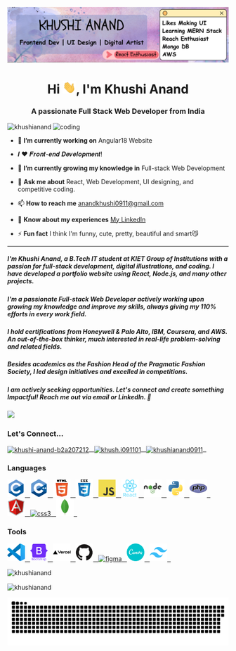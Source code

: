 ![](https://github.com/khushianand/Readme.md/blob/main/KHUSHI%20ANAND.png)


<h1 align="center">Hi <img src="https://raw.githubusercontent.com/ABSphreak/ABSphreak/master/gifs/Hi.gif" width="30px">, I'm Khushi Anand</h1>
<h3 align="center">A passionate Full Stack Web Developer from India</h3>

<img align="right" alt="coding" width="400" src="https://user-images.githubusercontent.com/74038190/236119160-976a0405-caa7-470c-9356-16d43402ea0a.gif">

<p align="left"> <img src="https://komarev.com/ghpvc/?username=khushianand&label=Profile%20views&color=0e75b6&style=flat" alt="khushianand" /> </p>

- 🔭 **I’m currently working on** Angular18 Website<br>

- 𝑰 ❤️ 𝑭𝒓𝒐𝒏𝒕-𝒆𝒏𝒅 𝑫𝒆𝒗𝒆𝒍𝒐𝒑𝒎𝒆𝒏𝒕!<br>

- 🌱 **I’m currently growing my knowledge in** Full-stack Web Development<br>

- 💬 **Ask me about** React, Web Development, UI designing, and competitive coding.<br>

- 📫 **How to reach me** anandkhushi0911@gmail.com<br>

- 📄 **Know about my experiences** [My LinkedIn](https://www.linkedin.com/in/khushianand091101/)

- ⚡ **Fun fact** I think I'm funny, cute, pretty, beautiful and smart😼<br>


<hr>
<p>
<h5>
I'm Khushi Anand, a B.Tech IT student at KIET Group of Institutions with a passion for full-stack development, digital illustrations, and coding. I have developed a portfolio website using React, Node.js, and many other projects.
</h5>
<h5>
I'm a passionate Full-stack Web Developer actively working upon growing my knowledge and improve my skills, always giving my 110% efforts in every work field.
</h5>
<h5>
I hold certifications from Honeywell & Palo Alto, IBM, Coursera, and AWS. An out-of-the-box thinker, much interested in real-life problem-solving and related fields.
</h5>
<h5>
Besides academics as the Fashion Head of the Pragmatic Fashion Society, I led design initiatives and excelled in competitions.
</h5>
<h5>
I am actively seeking opportunities. Let's connect and create something Impactful! Reach me out via email or LinkedIn. 🚀
</h5>
</p>

<img src='https://user-images.githubusercontent.com/74038190/216120981-b9507c36-0e04-4469-8e27-c99271b45ba5.png' width="70px">
<h3 align="left">Let's Connect...</h3>


  
<p align="left">
<a href="https://linkedin.com/in/khushi-anand-b2a207212" target="blank">
<img align="center" src="https://raw.githubusercontent.com/rahuldkjain/github-profile-readme-generator/master/src/images/icons/Social/linked-in-alt.svg" alt="khushi-anand-b2a207212" height="30" width="40" />&nbsp;&nbsp;
</a>

<a href="https://instagram.com/khush.i091101" target="blank">
<img align="center" src="https://raw.githubusercontent.com/rahuldkjain/github-profile-readme-generator/master/src/images/icons/Social/instagram.svg" alt="khush.i091101" height="30" width="40" />&nbsp;&nbsp;
</a>

<a href="https://www.leetcode.com/khushianand0911" target="blank">
<img align="center" src="https://raw.githubusercontent.com/rahuldkjain/github-profile-readme-generator/master/src/images/icons/Social/leet-code.svg" alt="khushianand0911" height="30" width="40" />&nbsp;&nbsp;
</a>

</p>


<h3 align="left">Languages </h3>
<p >

<div align="left">
<a href="https://www.cprogramming.com/" target="_blank" rel="noreferrer"> 
<img src="https://raw.githubusercontent.com/devicons/devicon/master/icons/c/c-original.svg" alt="c" width="40" height="40"/>&nbsp;&nbsp;
</a>

<a href="https://www.w3schools.com/cpp/" target="_blank" rel="noreferrer"> 
<img src="https://raw.githubusercontent.com/devicons/devicon/master/icons/cplusplus/cplusplus-original.svg" alt="cplusplus" width="40" height="40"/>&nbsp;&nbsp; 
</a>

<a href="https://www.w3.org/html/" target="_blank" rel="noreferrer"> 
<img src="https://raw.githubusercontent.com/devicons/devicon/master/icons/html5/html5-original-wordmark.svg" alt="html5" width="40" height="40"/>&nbsp;&nbsp; 
</a>

<a href="https://www.w3schools.com/css/" target="_blank" rel="noreferrer"> 
<img src="https://raw.githubusercontent.com/devicons/devicon/master/icons/css3/css3-original-wordmark.svg" alt="css3" width="40" height="40"/>&nbsp;&nbsp; 
</a> 

<a href="https://developer.mozilla.org/en-US/docs/Web/JavaScript" target="_blank" rel="noreferrer"> 
<img src="https://raw.githubusercontent.com/devicons/devicon/master/icons/javascript/javascript-original.svg" alt="javascript" width="40" height="40"/>&nbsp;&nbsp; 
</a> 

<a href="https://reactjs.org/" target="_blank" rel="noreferrer"> 
<img src="https://raw.githubusercontent.com/devicons/devicon/master/icons/react/react-original-wordmark.svg" alt="react" width="40" height="40"/>&nbsp;&nbsp; 
</a>

<a href="https://nodejs.org" target="_blank" rel="noreferrer"> 
<img src="https://raw.githubusercontent.com/devicons/devicon/master/icons/nodejs/nodejs-original-wordmark.svg" alt="nodejs" width="40" height="40"/>&nbsp;&nbsp; 
</a>

<a href="https://www.python.org" target="_blank" rel="noreferrer"> 
<img src="https://raw.githubusercontent.com/devicons/devicon/master/icons/python/python-original.svg" alt="python" width="40" height="40"/>&nbsp;&nbsp; 
</a> 

<a href="https://www.php.net" target="_blank" rel="noreferrer"> 
<img src="https://raw.githubusercontent.com/devicons/devicon/master/icons/php/php-original.svg" alt="php" width="40" height="40"/>&nbsp;&nbsp; 
</a> 

<a href="https://www.w3schools.com/angular/" target="_blank" rel="noreferrer"> 
<img src="https://github.com/devicons/devicon/blob/master/icons/angularjs/angularjs-original.svg" alt="css3" width="40" height="40"/>&nbsp;&nbsp; 
</a>

<a href="https://nextjs.org/" target="_blank" rel="noreferrer"> 
<img src="https://github.com/simple-icons/simple-icons/blob/develop/icons/nextdotjs.svg" alt="css3" width="40" height="40"/>&nbsp;&nbsp; 
</a>

<a href="https://www.w3schools.com/mongodb/" target="_blank" rel="noreferrer"> 
<img src="https://github.com/devicons/devicon/blob/master/icons/mongodb/mongodb-original.svg" width="40" height="40"/>&nbsp;&nbsp; 
</a>




</div>

</p>




<h3 align="left">Tools </h3>
<p >

<div align="left">

<a href="https://code.visualstudio.com/" target="_blank" rel="noreferrer"> 
<img src="https://raw.githubusercontent.com/devicons/devicon/6910f0503efdd315c8f9b858234310c06e04d9c0/icons/vscode/vscode-original.svg" alt="bootstrap" width="40" height="40"/>&nbsp;&nbsp;
</a> 

<a href="https://getbootstrap.com" target="_blank" rel="noreferrer"> 
<img src="https://raw.githubusercontent.com/devicons/devicon/master/icons/bootstrap/bootstrap-plain-wordmark.svg" alt="bootstrap" width="40" height="40"/>&nbsp;&nbsp; 
</a> 
 
<a href="https://vercel.com/docs" target="_blank" rel="noreferrer"> 
<img src="https://github.com/devicons/devicon/blob/master/icons/vercel/vercel-original-wordmark.svg" alt="vercel" width="40" height="40"/>&nbsp;&nbsp; 
</a>  

<a href="https://github.com/" target="_blank" rel="noreferrer"> 
<img src="https://raw.githubusercontent.com/devicons/devicon/6910f0503efdd315c8f9b858234310c06e04d9c0/icons/github/github-original.svg" alt="github" width="40" height="40" />&nbsp;&nbsp;
</a> 
<a href="https://www.figma.com/" target="_blank" rel="noreferrer"> 
<img src="https://www.vectorlogo.zone/logos/figma/figma-icon.svg" alt="figma" width="40" height="40"/>&nbsp;&nbsp; 
</a> 

<a href="https://www.canva.com/" target="_blank" rel="noreferrer"> 
<img src="https://raw.githubusercontent.com/devicons/devicon/6910f0503efdd315c8f9b858234310c06e04d9c0/icons/canva/canva-original.svg" alt="canva" width="40" height="40"/>&nbsp;&nbsp;
</a> 


<a href="https://tailwindcss.com/" target="_blank" rel="noreferrer"> 
<img src="https://github.com/devicons/devicon/blob/master/icons/tailwindcss/tailwindcss-original.svg" alt="Tailwind" width="40" height="40"/>&nbsp;&nbsp;
</a>


</div>

</p>

<p><img align="center" src="https://github-readme-stats.vercel.app/api/top-langs?username=khushianand&show_icons=true&locale=en&layout=compact" alt="khushianand" /></p>

<p><img align="center" src="https://github-readme-streak-stats.herokuapp.com/?user=khushianand&" alt="khushianand" /></p>

<p align="center">
 <img width="1000" src="github-snake.svg" alt="snake"/>
</p>

